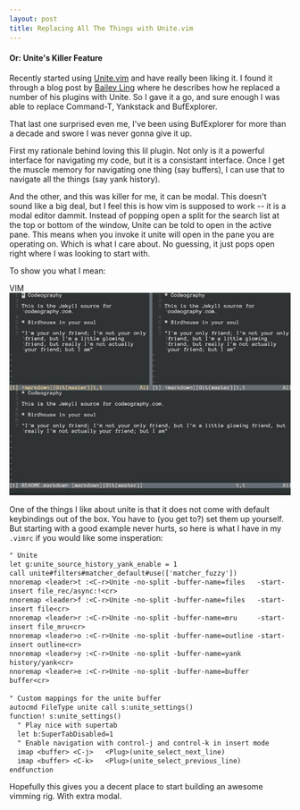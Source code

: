 ```yaml
---
layout: post
title: Replacing All The Things with Unite.vim
---
```


#### Or: Unite's Killer Feature

Recently started using [Unite.vim](https://github.com/Shougo/unite.vim) and have really been liking it. I found it through a blog post by [Bailey Ling](http://bling.github.io//blog/2013/06/02/unite-dot-vim-the-plugin-you-didnt-know-you-need/#comment-919769841) where he describes how he replaced a number of his plugins with Unite. So I gave it a go, and sure enough I was able to replace Command-T, Yankstack and BufExplorer.

That last one surprised even me, I've been using BufExplorer for more than a decade and swore I was never gonna give it up.

First my rationale behind loving this lil plugin. Not only is it a powerful interface for navigating my code, but it is a consistant interface. Once I get the muscle memory for navigating one thing (say buffers), I can use that to navigate all the things (say yank history).

And the other, and this was killer for me, it can be modal. This doesn't sound like a big deal, but I feel this is how vim is supposed to work -- it is a modal editor dammit. Instead of popping open a split for the search list at the top or bottom of the window, Unite can be told to open in the active pane. This means when you invoke it unite will open in the pane you are operating on. Which is what I care about. No guessing, it just pops open right where I was looking to start with.

To show you what I mean:

<div class="vimwin">
<div class="vimhead"> VIM </div>
<div class="vimbody"><img src="/images/unite-modal-c.gif" /></div>
</div>

One of the things I like about unite is that it does not come with default keybindings out of the box. You have to (you get to?) set them up yourself. But starting with a good example never hurts, so here is what I have in my `.vimrc` if you would like some insperation:


    " Unite
    let g:unite_source_history_yank_enable = 1
    call unite#filters#matcher_default#use(['matcher_fuzzy'])
    nnoremap <leader>t :<C-r>Unite -no-split -buffer-name=files   -start-insert file_rec/async:!<cr>
    nnoremap <leader>f :<C-r>Unite -no-split -buffer-name=files   -start-insert file<cr>
    nnoremap <leader>r :<C-r>Unite -no-split -buffer-name=mru     -start-insert file_mru<cr>
    nnoremap <leader>o :<C-r>Unite -no-split -buffer-name=outline -start-insert outline<cr>
    nnoremap <leader>y :<C-r>Unite -no-split -buffer-name=yank    history/yank<cr>
    nnoremap <leader>e :<C-r>Unite -no-split -buffer-name=buffer  buffer<cr>

    " Custom mappings for the unite buffer
    autocmd FileType unite call s:unite_settings()
    function! s:unite_settings()
      " Play nice with supertab
      let b:SuperTabDisabled=1
      " Enable navigation with control-j and control-k in insert mode
      imap <buffer> <C-j>   <Plug>(unite_select_next_line)
      imap <buffer> <C-k>   <Plug>(unite_select_previous_line)
    endfunction

Hopefully this gives you a decent place to start building an awesome vimming rig. With extra modal.
